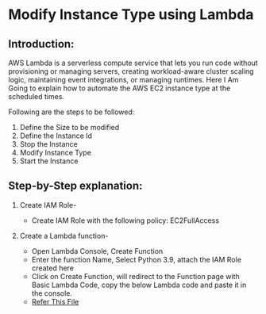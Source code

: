 # Modify Instance Type using Lambda

## Introduction:
AWS Lambda is a serverless compute service that lets you run code without provisioning or managing servers, creating workload-aware 
cluster scaling logic, maintaining event integrations, or managing runtimes. Here I Am Going to explain how to automate the AWS EC2 
instance type at the scheduled times.

Following are the steps to be followed:
1. Define the Size to be modified
2. Define the Instance Id
3. Stop the Instance
4. Modify Instance Type
5. Start the Instance

## Step-by-Step explanation:
1. Create IAM Role-
      * Create IAM Role with the following policy: EC2FullAccess
      
2. Create a Lambda function-
      * Open Lambda Console, Create Function
      * Enter the function Name, Select Python 3.9, attach the IAM Role created here
      * Click on Create Function, will redirect to the Function page with Basic Lambda Code, copy the below Lambda code and paste it in the console.
      * [Refer This File](https://github.com/KAJOLMEHTAA/Modify_Instance_type/blob/main/modify_type.py)
